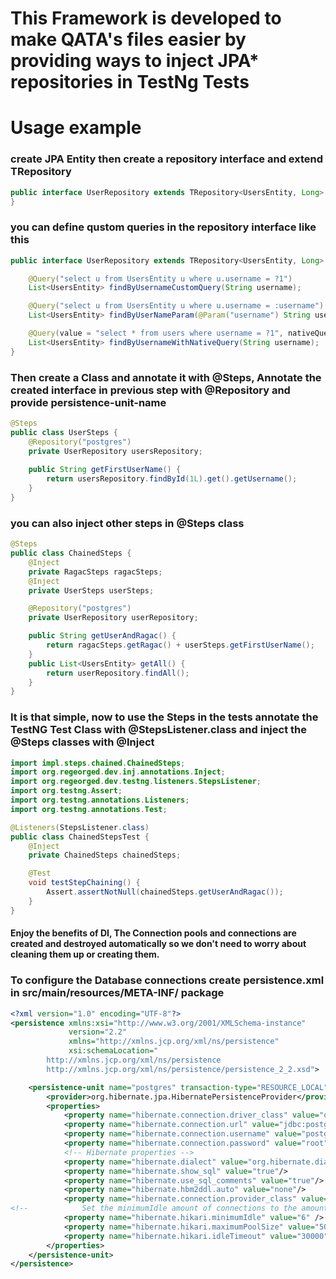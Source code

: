 # This Framework is developed to make QATA's files easier by providing ways to inject JPA* repositories in TestNg Tests



# Usage example

### create JPA Entity then create a repository interface and extend TRepository
```java
public interface UserRepository extends TRepository<UsersEntity, Long> {
}
```
### you can define qustom queries in the repository interface like this
```java
public interface UserRepository extends TRepository<UsersEntity, Long> {

    @Query("select u from UsersEntity u where u.username = ?1")
    List<UsersEntity> findByUsernameCustomQuery(String username);

    @Query("select u from UsersEntity u where u.username = :username")
    List<UsersEntity> findByUserNameParam(@Param("username") String username);

    @Query(value = "select * from users where username = ?1", nativeQuery = true)
    List<UsersEntity> findByUsernameWithNativeQuery(String username);
}
```

### Then create a Class and annotate it with @Steps, Annotate the created interface in previous step with @Repository and provide persistence-unit-name 
```java
@Steps
public class UserSteps {
    @Repository("postgres")
    private UserRepository usersRepository;
    
    public String getFirstUserName() {
        return usersRepository.findById(1L).get().getUsername();
    }
}
```
### you can also inject other steps in @Steps class
```java
@Steps
public class ChainedSteps {
    @Inject
    private RagacSteps ragacSteps;
    @Inject
    private UserSteps userSteps;

    @Repository("postgres")
    private UserRepository userRepository;

    public String getUserAndRagac() {
        return ragacSteps.getRagac() + userSteps.getFirstUserName();
    }
    public List<UsersEntity> getAll() {
        return userRepository.findAll();
    }
}
```
### It is that simple, now to use the Steps in the tests annotate the TestNG Test Class with @StepsListener.class and inject the @Steps classes with @Inject
```java
import impl.steps.chained.ChainedSteps;
import org.regeorged.dev.inj.annotations.Inject;
import org.regeorged.dev.testng.listeners.StepsListener;
import org.testng.Assert;
import org.testng.annotations.Listeners;
import org.testng.annotations.Test;

@Listeners(StepsListener.class)
public class ChainedStepsTest {
    @Inject
    private ChainedSteps chainedSteps;

    @Test
    void testStepChaining() {
        Assert.assertNotNull(chainedSteps.getUserAndRagac());
    }
}
```

#### Enjoy the benefits of DI, The Connection pools and connections are created and destroyed automatically so we don't need to worry about cleaning them up or creating them.

### To configure the Database connections create persistence.xml in src/main/resources/META-INF/ package
```xml
<?xml version="1.0" encoding="UTF-8"?>
<persistence xmlns:xsi="http://www.w3.org/2001/XMLSchema-instance"
             version="2.2"
             xmlns="http://xmlns.jcp.org/xml/ns/persistence"
             xsi:schemaLocation="
        http://xmlns.jcp.org/xml/ns/persistence
        http://xmlns.jcp.org/xml/ns/persistence/persistence_2_2.xsd">

    <persistence-unit name="postgres" transaction-type="RESOURCE_LOCAL">
        <provider>org.hibernate.jpa.HibernatePersistenceProvider</provider>
        <properties>
            <property name="hibernate.connection.driver_class" value="org.postgresql.Driver"/>
            <property name="hibernate.connection.url" value="jdbc:postgresql://localhost:5432/postgres"/>
            <property name="hibernate.connection.username" value="postgres"/>
            <property name="hibernate.connection.password" value="root"/>
            <!-- Hibernate properties -->
            <property name="hibernate.dialect" value="org.hibernate.dialect.PostgreSQLDialect"/>
            <property name="hibernate.show_sql" value="true"/>
            <property name="hibernate.use_sql_comments" value="true"/>
            <property name="hibernate.hbm2ddl.auto" value="none"/>
            <property name="hibernate.connection.provider_class" value="org.hibernate.hikaricp.internal.HikariCPConnectionProvider" />
<!--            Set the minimumIdle amount of connections to the amount of threads you will be running the test in-->
            <property name="hibernate.hikari.minimumIdle" value="6" />
            <property name="hibernate.hikari.maximumPoolSize" value="50" />
            <property name="hibernate.hikari.idleTimeout" value="30000" />
        </properties>
    </persistence-unit>
</persistence>
```